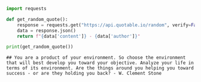 ``` python
import requests

def get_random_quote():
    response = requests.get("https://api.quotable.io/random", verify=False)
    data = response.json()
    return f"{data['content']} - {data['author']}"

print(get_random_quote())
```

    ## You are a product of your environment. So choose the environment that will best develop you toward your objective. Analyze your life in terms of its environment. Are the things around you helping you toward success - or are they holding you back? - W. Clement Stone
